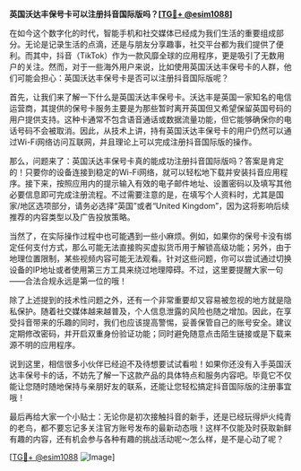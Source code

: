 **英国沃达丰保号卡可以注册抖音国际版吗？[[TG💪+ @esim1088](https://t.me/s/esim1088)]**

在如今这个数字化的时代，智能手机和社交媒体已经成为我们生活的重要组成部分。无论是记录生活的点滴，还是与朋友分享趣事，社交平台都为我们提供了便利。而其中，抖音（TikTok）作为一款风靡全球的应用程序，更是吸引了无数用户的关注。然而，对于一些海外用户来说，比如使用英国沃达丰保号卡的人群，他们可能会担心：英国沃达丰保号卡是否可以注册抖音国际版呢？

首先，让我们来了解一下什么是英国沃达丰保号卡。沃达丰是英国一家知名的电信运营商，其提供的保号卡服务主要是为那些暂时离开英国但又希望保留英国号码的用户提供支持。这种卡通常不包含语音通话或数据流量功能，但它能够确保你的电话号码不会被取消。因此，从技术上讲，持有英国沃达丰保号卡的用户仍然可以通过Wi-Fi网络访问互联网，并且理论上可以完成注册抖音国际版的操作。

那么，问题来了：英国沃达丰保号卡真的能成功注册抖音国际版吗？答案是肯定的！只要你的设备连接到稳定的Wi-Fi网络，就可以轻松地下载并安装抖音应用程序。接下来，按照应用内的提示输入有效的电子邮件地址、设置密码以及填写其他必要信息即可完成注册流程。不过需要注意的是，在填写个人资料时，尤其是国家/地区选项部分，请务必选择“英国”或者“United Kingdom”，因为这将影响后续推荐的内容类型以及广告投放策略。

当然了，在实际操作过程中也可能遇到一些小麻烦。例如，如果你的保号卡没有绑定任何支付方式，那么可能无法直接购买虚拟货币用于解锁高级功能；另外，由于地理位置限制，某些视频内容可能无法观看。针对这些问题，你可以尝试通过切换设备的IP地址或者使用第三方工具来绕过地理障碍。不过，这里要提醒大家一句——合法合规永远是第一位的哦！

除了上述提到的技术性问题之外，还有一个非常重要却又容易被忽视的地方就是隐私保护。随着社交媒体越来越普及，个人信息泄露的风险也随之增加。因此，在享受抖音带来的乐趣的同时，我们也应该提高警惕，妥善保管自己的账号安全。建议定期修改密码，并开启双重身份验证功能；同时避免随意点击陌生链接或是下载来源不明的应用程序。

说到这里，相信很多小伙伴已经迫不及待想要试试看啦！如果你还没有入手英国沃达丰保号卡的话，不妨先了解一下这款产品的具体特点和服务内容吧。毕竟它不仅能让您随时随地保持与亲朋好友的联系，还能让您轻松搞定抖音国际版的注册事宜哦！

最后再给大家一个小贴士：无论你是初次接触抖音的新手，还是已经玩得炉火纯青的老鸟，都不要忘记多关注官方账号发布的最新动态哦！这样不仅能及时获取新鲜有趣的内容，还有机会参与各种有趣的挑战活动呢～怎么样，是不是心动了呢？

[[TG💪+ @esim1088](https://t.me/s/esim1088) ![Image](https://i.postimg.cc/4NQfJmqS/Snipaste-2025-05-13-00-14-12.png)]